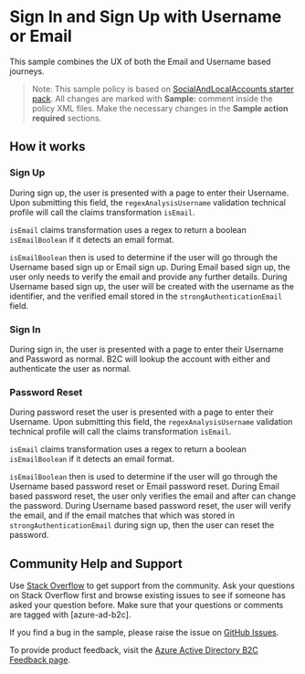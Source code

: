 # Sign In and Sign Up with Username or Email
This sample combines the UX of both the Email and Username based journeys.

> Note:  This sample policy is based on [SocialAndLocalAccounts starter pack](../../../SocialAndLocalAccounts). All changes are marked with **Sample:** comment inside the policy XML files. Make the necessary changes in the **Sample action required** sections.

## How it works
### Sign Up
During sign up, the user is presented with a page to enter their Username. Upon submitting this field, the `regexAnalysisUsername` validation technical profile will call the claims transformation `isEmail`.

`isEmail` claims transformation uses a regex to return a boolean `isEmailBoolean` if it detects an email format.

`isEmailBoolean` then is used to determine if the user will go through the Username based sign up or Email sign up.
During Email based sign up, the user only needs to verify the email and provide any further details.
During Username based sign up, the user will be created with the username as the identifier, and the verified email stored in the `strongAuthenticationEmail` field.

### Sign In
During sign in, the user is presented with a page to enter their Username and Password as normal. B2C will lookup the account with either and authenticate the user as normal.

### Password Reset
During password reset the user is presented with a page to enter their Username. Upon submitting this field, the `regexAnalysisUsername` validation technical profile will call the claims transformation `isEmail`.

`isEmail` claims transformation uses a regex to return a boolean `isEmailBoolean` if it detects an email format.

`isEmailBoolean` then is used to determine if the user will go through the Username based password reset or Email password reset.
During Email based password reset, the user only verifies the email and after can change the password.
During Username based password reset, the user will verify the email, and if the email matches that which was stored in `strongAuthenticationEmail` during sign up, then the user can reset the password.

## Community Help and Support
Use [Stack Overflow](https://stackoverflow.com/questions/tagged/azure-ad-b2c) to get support from the community. Ask your questions on Stack Overflow first and browse existing issues to see if someone has asked your question before. Make sure that your questions or comments are tagged with [azure-ad-b2c].

If you find a bug in the sample, please raise the issue on [GitHub Issues](https://github.com/azure-ad-b2c/samples/issues).

To provide product feedback, visit the [Azure Active Directory B2C Feedback page](https://feedback.azure.com/forums/169401-azure-active-directory?category_id=160596).